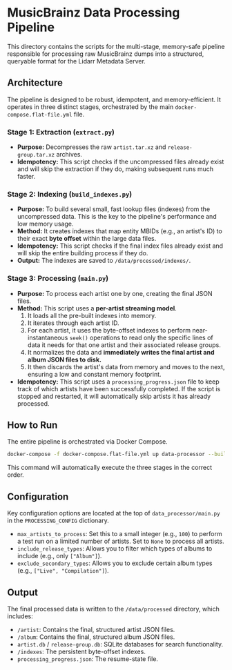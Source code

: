 # MusicBrainz Data Processing Pipeline

This directory contains the scripts for the multi-stage, memory-safe pipeline responsible for processing raw MusicBrainz dumps into a structured, queryable format for the Lidarr Metadata Server.

## Architecture

The pipeline is designed to be robust, idempotent, and memory-efficient. It operates in three distinct stages, orchestrated by the main `docker-compose.flat-file.yml` file.

### Stage 1: Extraction (`extract.py`)

-   **Purpose:** Decompresses the raw `artist.tar.xz` and `release-group.tar.xz` archives.
-   **Idempotency:** This script checks if the uncompressed files already exist and will skip the extraction if they do, making subsequent runs much faster.

### Stage 2: Indexing (`build_indexes.py`)

-   **Purpose:** To build several small, fast lookup files (indexes) from the uncompressed data. This is the key to the pipeline's performance and low memory usage.
-   **Method:** It creates indexes that map entity MBIDs (e.g., an artist's ID) to their exact **byte offset** within the large data files.
-   **Idempotency:** This script checks if the final index files already exist and will skip the entire building process if they do.
-   **Output:** The indexes are saved to `/data/processed/indexes/`.

### Stage 3: Processing (`main.py`)

-   **Purpose:** To process each artist one by one, creating the final JSON files.
-   **Method:** This script uses a **per-artist streaming model**.
    1.  It loads all the pre-built indexes into memory.
    2.  It iterates through each artist ID.
    3.  For each artist, it uses the byte-offset indexes to perform near-instantaneous `seek()` operations to read only the specific lines of data it needs for that one artist and their associated release groups.
    4.  It normalizes the data and **immediately writes the final artist and album JSON files to disk.**
    5.  It then discards the artist's data from memory and moves to the next, ensuring a low and constant memory footprint.
-   **Idempotency:** This script uses a `processing_progress.json` file to keep track of which artists have been successfully completed. If the script is stopped and restarted, it will automatically skip artists it has already processed.

## How to Run

The entire pipeline is orchestrated via Docker Compose.

```bash
docker-compose -f docker-compose.flat-file.yml up data-processor --build
```

This command will automatically execute the three stages in the correct order.

## Configuration

Key configuration options are located at the top of `data_processor/main.py` in the `PROCESSING_CONFIG` dictionary.

-   `max_artists_to_process`: Set this to a small integer (e.g., `100`) to perform a test run on a limited number of artists. Set to `None` to process all artists.
-   `include_release_types`: Allows you to filter which types of albums to include (e.g., only `["Album"]`).
-   `exclude_secondary_types`: Allows you to exclude certain album types (e.g., `["Live", "Compilation"]`).

## Output

The final processed data is written to the `/data/processed` directory, which includes:
-   `/artist`: Contains the final, structured artist JSON files.
-   `/album`: Contains the final, structured album JSON files.
-   `artist.db` / `release-group.db`: SQLite databases for search functionality.
-   `/indexes`: The persistent byte-offset indexes.
-   `processing_progress.json`: The resume-state file.
